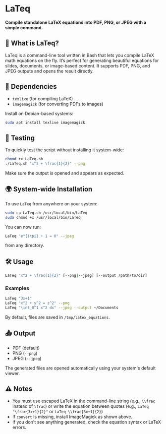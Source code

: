 # LaTeq

**Compile standalone LaTeX equations into PDF, PNG, or JPEG with a simple command.**

## 🧮 What is LaTeq?

LaTeq is a command-line tool written in Bash that lets you compile LaTeX math equations on the fly. It’s perfect for generating beautiful equations for slides, documents, or image-based content. It supports PDF, PNG, and JPEG outputs and opens the result directly.

## 🔧 Dependencies

- `texlive` (for compiling LaTeX)
- `imagemagick` (for converting PDFs to images)

Install on Debian-based systems:

```bash
sudo apt install texlive imagemagick
````

## 🧪 Testing

To quickly test the script without installing it system-wide:

```bash
chmod +x LaTeq.sh
./LaTeq.sh "x^2 + \frac{1}{2}" --png
```

Make sure the output is opened and appears as expected.

## 🌍 System-wide Installation

To use `LaTeq` from anywhere on your system:

```bash
sudo cp LaTeq.sh /usr/local/bin/LaTeq
sudo chmod +x /usr/local/bin/LaTeq
```

You can now run:

```bash
LaTeq "e^{i\pi} + 1 = 0" --jpeg
```

from any directory.

## 🛠 Usage

```bash
LaTeq "x^2 + \frac{1}{2}" [--png|--jpeg] [--output /path/to/dir]
```

### Examples

```bash
LaTeq "3x+1"
LaTeq "x^2 + y^2 = z^2" --png
LaTeq "\int_0^1 x^2 dx" --jpeg --output ~/Documents
```

By default, files are saved in `/tmp/latex_equations`.

## 📤 Output

* PDF (default)
* PNG (`--png`)
* JPEG (`--jpeg`)

The generated files are opened automatically using your system's default viewer.

## ⚠️ Notes

* You must use escaped LaTeX in the command-line string (e.g., `\\frac` instead of `\frac`) or write the equation between quotes (e.g., `LaTeq "\frac{3x+1}{2}"` or `LaTeq \\frac{3x+1}{2}`)
* If `convert` is missing, install ImageMagick as shown above.
* If you don't see anything generated, check the equation syntax or LaTeX errors.
